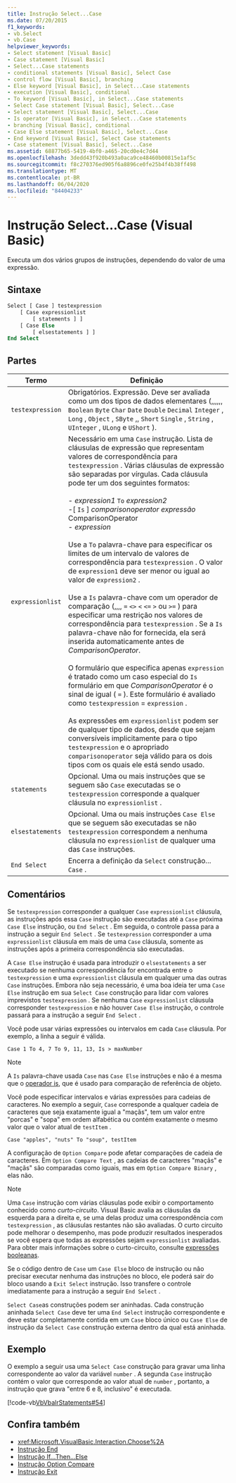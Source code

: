 ```yaml
---
title: Instrução Select...Case
ms.date: 07/20/2015
f1_keywords:
- vb.Select
- vb.Case
helpviewer_keywords:
- Select statement [Visual Basic]
- Case statement [Visual Basic]
- Select...Case statements
- conditional statements [Visual Basic], Select Case
- control flow [Visual Basic], branching
- Else keyword [Visual Basic], in Select...Case statements
- execution [Visual Basic], conditional
- To keyword [Visual Basic], in Select...Case statements
- Select Case statement [Visual Basic], Select...Case
- Select statement [Visual Basic], Select...Case
- Is operator [Visual Basic], in Select...Case statements
- branching [Visual Basic], conditional
- Case Else statement [Visual Basic], Select...Case
- End keyword [Visual Basic], Select Case statements
- Case statement [Visual Basic], Select...Case
ms.assetid: 68877b65-5419-4bf0-a465-20cd0e4c7d44
ms.openlocfilehash: 3dedd43f920b493a0aca9ce48460b00815e1af5c
ms.sourcegitcommit: f8c270376ed905f6a8896ce0fe25b4f4b38ff498
ms.translationtype: MT
ms.contentlocale: pt-BR
ms.lasthandoff: 06/04/2020
ms.locfileid: "84404233"
---
```

# <a name="selectcase-statement-visual-basic"></a>Instrução Select...Case (Visual Basic)
Executa um dos vários grupos de instruções, dependendo do valor de uma expressão.  
  
## <a name="syntax"></a>Sintaxe  
  
```vb  
Select [ Case ] testexpression  
    [ Case expressionlist  
        [ statements ] ]  
    [ Case Else  
        [ elsestatements ] ]  
End Select  
```  
  
## <a name="parts"></a>Partes  
  
|Termo|Definição|  
|---|---|  
|`testexpression`|Obrigatórios. Expressão. Deve ser avaliada como um dos tipos de dados elementares (,,,,,, `Boolean` `Byte` `Char` `Date` `Double` `Decimal` `Integer` , `Long` , `Object` , `SByte` ,, `Short` `Single` , `String` , `UInteger` , `ULong` e `UShort` ).|  
|`expressionlist`|Necessário em uma `Case` instrução. Lista de cláusulas de expressão que representam valores de correspondência para `testexpression` . Várias cláusulas de expressão são separadas por vírgulas. Cada cláusula pode ter um dos seguintes formatos:<br /><br /> -   *expression1* `To` *expression2*<br />-[ `Is` ] *comparisonoperator* *expressão* ComparisonOperator<br />-   *expression*<br /><br /> Use a `To` palavra-chave para especificar os limites de um intervalo de valores de correspondência para `testexpression` . O valor de `expression1` deve ser menor ou igual ao valor de `expression2` .<br /><br /> Use a `Is` palavra-chave com um operador de comparação (,,,, `=` `<>` `<` `<=` `>` ou `>=` ) para especificar uma restrição nos valores de correspondência para `testexpression` . Se a `Is` palavra-chave não for fornecida, ela será inserida automaticamente antes de *ComparisonOperator*.<br /><br /> O formulário que especifica apenas `expression` é tratado como um caso especial do `Is` formulário em que *ComparisonOperator* é o sinal de igual ( `=` ). Este formulário é avaliado como `testexpression`  =  `expression` .<br /><br /> As expressões em `expressionlist` podem ser de qualquer tipo de dados, desde que sejam conversíveis implicitamente para o tipo `testexpression` e o apropriado `comparisonoperator` seja válido para os dois tipos com os quais ele está sendo usado.|  
|`statements`|Opcional. Uma ou mais instruções que se seguem são `Case` executadas se o `testexpression` corresponde a qualquer cláusula no `expressionlist` .|  
|`elsestatements`|Opcional. Uma ou mais instruções `Case Else` que se seguem são executadas se não `testexpression` correspondem a nenhuma cláusula no `expressionlist` de qualquer uma das `Case` instruções.|  
|`End Select`|Encerra a definição da `Select` construção... `Case` .|  
  
## <a name="remarks"></a>Comentários  
 Se `testexpression` corresponder a qualquer `Case` `expressionlist` cláusula, as instruções após essa `Case` instrução são executadas até a `Case` próxima `Case Else` instrução, ou `End Select` . Em seguida, o controle passa para a instrução a seguir `End Select` . Se `testexpression` corresponder a uma `expressionlist` cláusula em mais de uma `Case` cláusula, somente as instruções após a primeira correspondência são executadas.  
  
 A `Case Else` instrução é usada para introduzir o `elsestatements` a ser executado se nenhuma correspondência for encontrada entre o `testexpression` e uma `expressionlist` cláusula em qualquer uma das outras `Case` instruções. Embora não seja necessário, é uma boa ideia ter uma `Case Else` instrução em sua `Select Case` construção para lidar com valores imprevistos `testexpression` . Se nenhuma `Case` `expressionlist` cláusula corresponder `testexpression` e não houver `Case Else` instrução, o controle passará para a instrução a seguir `End Select` .  
  
 Você pode usar várias expressões ou intervalos em cada `Case` cláusula. Por exemplo, a linha a seguir é válida.  
  
 `Case 1 To 4, 7 To 9, 11, 13, Is > maxNumber`  
  
> [!NOTE]
> A `Is` palavra-chave usada `Case` nas `Case Else` instruções e não é a mesma que o [operador is](../operators/is-operator.md), que é usado para comparação de referência de objeto.  
  
 Você pode especificar intervalos e várias expressões para cadeias de caracteres. No exemplo a seguir, `Case` corresponde a qualquer cadeia de caracteres que seja exatamente igual a "maçãs", tem um valor entre "porcas" e "sopa" em ordem alfabética ou contém exatamente o mesmo valor que o valor atual de `testItem` .  
  
 `Case "apples", "nuts" To "soup", testItem`  
  
 A configuração de `Option Compare` pode afetar comparações de cadeia de caracteres. Em `Option Compare Text` , as cadeias de caracteres "maçãs" e "maçãs" são comparadas como iguais, mas em `Option Compare Binary` , elas não.  
  
> [!NOTE]
> Uma `Case` instrução com várias cláusulas pode exibir o comportamento conhecido como *curto-circuito*. Visual Basic avalia as cláusulas da esquerda para a direita e, se uma delas produz uma correspondência com `testexpression` , as cláusulas restantes não são avaliadas. O curto circuito pode melhorar o desempenho, mas pode produzir resultados inesperados se você espera que todas as expressões sejam `expressionlist` avaliadas. Para obter mais informações sobre o curto-circuito, consulte [expressões booleanas](../../programming-guide/language-features/operators-and-expressions/boolean-expressions.md).  
  
 Se o código dentro de `Case` um `Case Else` bloco de instrução ou não precisar executar nenhuma das instruções no bloco, ele poderá sair do bloco usando a `Exit Select` instrução. Isso transfere o controle imediatamente para a instrução a seguir `End Select` .  
  
 `Select Case`as construções podem ser aninhadas. Cada construção aninhada `Select Case` deve ter uma `End Select` instrução correspondente e deve estar completamente contida em um `Case` bloco único ou `Case Else` de instrução da `Select Case` construção externa dentro da qual está aninhada.  
  
## <a name="example"></a>Exemplo  
 O exemplo a seguir usa uma `Select Case` construção para gravar uma linha correspondente ao valor da variável `number` . A segunda `Case` instrução contém o valor que corresponde ao valor atual de `number` , portanto, a instrução que grava "entre 6 e 8, inclusivo" é executada.  
  
 [!code-vb[VbVbalrStatements#54](~/samples/snippets/visualbasic/VS_Snippets_VBCSharp/VbVbalrStatements/VB/Class1.vb#54)]  
  
## <a name="see-also"></a>Confira também

- <xref:Microsoft.VisualBasic.Interaction.Choose%2A>
- [Instrução End](end-statement.md)
- [Instrução If...Then...Else](if-then-else-statement.md)
- [Instrução Option Compare](option-compare-statement.md)
- [Instrução Exit](exit-statement.md)
